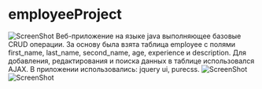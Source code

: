 employeeProject
===============
![ScreenShot](https://raw.github.com/un1acker/employeeProject/origin/screenshot/table.png) 
Веб-приложение на языке java выполняющее базовые CRUD операции.
За основу была взята таблица employee с полями first_name, last_name, second_name, age, experience и description.
Для добавления, редактирования и поиска данных в таблице использовался AJAX.
В приложении использовались: jquery ui, purecss.
![ScreenShot](https://raw.github.com/un1acker/employeeProject/origin/screenshot/search.png) 
![ScreenShot](https://raw.github.com/un1acker/employeeProject/origin/screenshot/edit.png) 